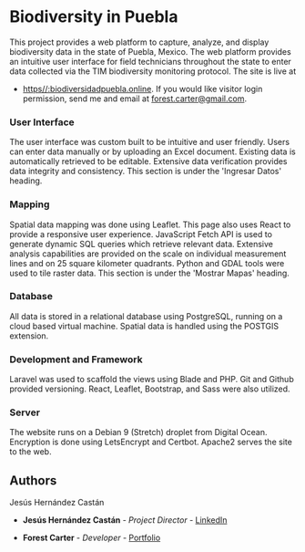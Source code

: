 # Biodiversity in Puebla

This project provides a web platform to capture, analyze, and display biodiversity data in the state of Puebla, Mexico. The web platform provides an intuitive user interface for field technicians throughout the state to enter data collected via the TIM biodiversity monitoring protocol. The site is live at
* [https//:biodiversidadpuebla.online](https//:biodiversidadpuebla.online). If you would like visitor login permission, send me and email at forest.carter@gmail.com.

### User Interface

The user interface was custom built to be intuitive and user friendly. Users can enter data manually or by uploading an Excel document. Existing data is automatically retrieved to be editable. Extensive data verification provides data integrity and consistency.
This section is under the 'Ingresar Datos' heading.


### Mapping

Spatial data mapping was done using Leaflet. This page also uses React to provide a responsive user experience. JavaScript Fetch API is used to generate dynamic SQL queries which retrieve relevant data. Extensive analysis capabilities are provided on the scale on individual measurement lines and on 25 square kilometer quadrants. Python and GDAL tools were used to tile raster data. This section is under the 'Mostrar Mapas' heading.

### Database

All data is stored in a relational database using PostgreSQL, running on a cloud based virtual machine. Spatial data is handled using the POSTGIS extension.  

### Development and Framework

Laravel was used to scaffold the views using Blade and PHP. Git and Github provided versioning. React, Leaflet, Bootstrap, and Sass were also utilized.  


### Server

The website runs on a Debian 9 (Stretch) droplet from Digital Ocean. Encryption is done using LetsEncrypt and Certbot. Apache2 serves the site to the web. 





## Authors

Jesús Hernández Castán

* **Jesús Hernández Castán** - *Project Director* - [LinkedIn](https://www.linkedin.com/in/jes%C3%BAs-hern%C3%A1ndez-cast%C3%A1n-144752ab/?originalSubdomain=mx)

* **Forest Carter** - *Developer* - [Portfolio](https://forestcarter.github.io/)
